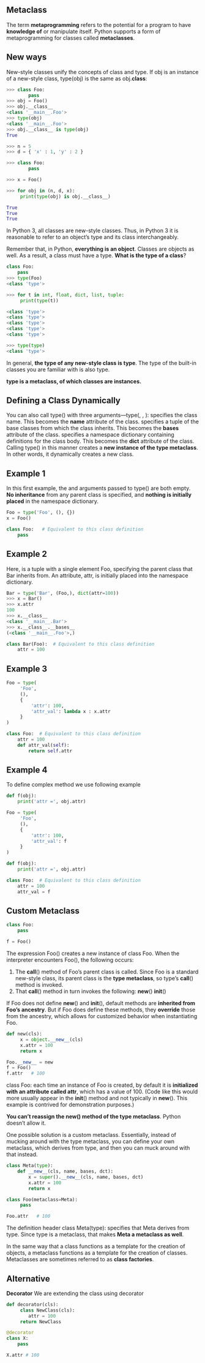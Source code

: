 ## Metaclass

The term **metaprogramming** refers to the potential for a program to have **knowledge of** or manipulate itself.
Python supports a form of metaprogramming for classes called **metaclasses**.

## New ways
New-style classes unify the concepts of class and type. If obj is an instance of a new-style class, type(obj) is 
the same as obj.__class__:


```python
>>> class Foo:
        pass
>>> obj = Foo()
>>> obj.__class__
<class '__main__.Foo'>
>>> type(obj)
<class '__main__.Foo'>
>>> obj.__class__ is type(obj)
True

>>> n = 5
>>> d = { 'x' : 1, 'y' : 2 }

>>> class Foo:
        pass

>>> x = Foo()

>>> for obj in (n, d, x):
     print(type(obj) is obj.__class__)

True
True
True
```

In Python 3, all classes are new-style classes. Thus, in Python 3 it is reasonable to refer to an object’s type and
its class interchangeably.

Remember that, in Python, **everything is an object**. Classes are objects as well. As a result, a class must have a type. 
**What is the type of a class**?

```python
class Foo:
    pass
>>> type(Foo)
<class 'type'>

>>> for t in int, float, dict, list, tuple:
     print(type(t))

<class 'type'>
<class 'type'>
<class 'type'>
<class 'type'>
<class 'type'>

>>> type(type)
<class 'type'>
```

In general, **the type of any new-style class is type**. The type of the built-in classes you are familiar with is also type.

**type is a metaclass, of which classes are instances.**

## Defining a Class Dynamically
You can also call type() with three arguments—type(<name>, <bases>, <dct>):
<name> specifies the class name. This becomes the __name__ attribute of the class.
<bases> specifies a tuple of the base classes from which the class inherits. This becomes the __bases__ attribute of the class.
<dct> specifies a namespace dictionary containing definitions for the class body. This becomes the __dict__ attribute of the 
class.
Calling type() in this manner creates a **new instance of the type metaclass**. In other words, it dynamically
creates a new class.

## Example 1

In this first example, the <bases> and <dct> arguments passed to type() are both empty. **No inheritance** from any parent
class is specified, and **nothing is initially placed** in the namespace dictionary. 

```python
Foo = type('Foo', (), {})
x = Foo()

class Foo:   # Equivalent to this class definition
    pass
```

## Example 2
Here, <bases> is a tuple with a single element Foo, specifying the parent class that Bar inherits from. An attribute, attr, is initially placed into the namespace dictionary.

```python
Bar = type('Bar', (Foo,), dict(attr=100))
>>> x = Bar()
>>> x.attr
100
>>> x.__class__
<class '__main__.Bar'>
>>> x.__class__.__bases__
(<class '__main__.Foo'>,)

class Bar(Foo):  # Equivalent to this class definition
    attr = 100
```

## Example 3 

```python
Foo = type(
     'Foo',
     (),
     {
         'attr': 100,
         'attr_val': lambda x : x.attr
     }
)

class Foo:  # Equivalent to this class definition
    attr = 100
    def attr_val(self):
        return self.attr
```

## Example 4 
To define complex method we use following example

```python
def f(obj):
    print('attr =', obj.attr)

Foo = type(
     'Foo',
     (),
     {
         'attr': 100,
         'attr_val': f
     }
)

def f(obj):
    print('attr =', obj.attr)

class Foo:  # Equivalent to this class definition
    attr = 100
    attr_val = f
```

## Custom Metaclass

```python
class Foo:
    pass

f = Foo()
```

The expression Foo() creates a new instance of class Foo. When the interpreter encounters Foo(), the following occurs:
1. The __call__() method of Foo’s parent class is called. Since Foo is a standard new-style class, its parent class
   is the **type metaclass**, so type’s __call__() method is invoked.
2. That __call__() method in turn invokes the following:
    __new__()
    __init__()

If Foo does not define __new__() and __init__(), default methods are **inherited from Foo’s ancestry**. But if Foo does
define these methods, they **override** those from the ancestry, which allows for customized behavior when instantiating Foo.

```python
def new(cls):
     x = object.__new__(cls)
     x.attr = 100
     return x

Foo.__new__ = new
f = Foo()
f.attr   # 100
```

class Foo: each time an instance of Foo is created, by default it is **initialized with an attribute called attr**, which has a 
value of 100. (Code like this would more usually appear in the __init__() method and not typically in __new__(). 
This example is contrived for demonstration purposes.)

**You can’t reassign the __new__() method of the type metaclass**. Python doesn’t allow it.

One possible solution is a custom metaclass. Essentially, instead of mucking around with the type metaclass, you can 
define your own metaclass, which derives from type, and then you can muck around with that instead.

```python
class Meta(type):
    def __new__(cls, name, bases, dct):
        x = super().__new__(cls, name, bases, dct)
        x.attr = 100
        return x

class Foo(metaclass=Meta):
     pass

Foo.attr   # 100
```

The definition header class Meta(type): specifies that Meta derives from type. Since type is a metaclass, 
that makes **Meta a metaclass as well**.

In the same way that a class functions as a template for the creation of objects, a metaclass functions as a template
for the creation of classes. Metaclasses are sometimes referred to as **class factories**.

## Alternative 
**Decorator** We are extending the class using decorator


```python
def decorator(cls):
     class NewClass(cls):
        attr = 100
     return NewClass

@decorator
class X:
    pass

X.attr # 100
```
